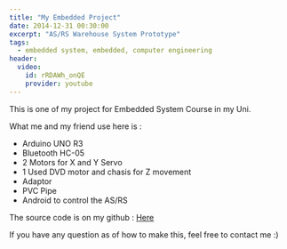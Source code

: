 ```yaml
---
title: "My Embedded Project"
date: 2014-12-31 00:30:00
excerpt: "AS/RS Warehouse System Prototype"
tags: 
  - embedded system, embedded, computer engineering
header:
  video:
    id: rRDAWh_onQE
    provider: youtube
---
```

This is one of my project for Embedded System Course in my Uni.

What me and my friend use here is :

 - Arduino UNO R3
 - Bluetooth HC-05
 - 2 Motors for X and Y Servo
 - 1 Used DVD motor and chasis for Z movement
 - Adaptor
 - PVC Pipe
 - Android to control the AS/RS
 
 The source code is on my github : <a href="https://github.com/tenapril/Automated-Warehouse-Arduino">Here</a>
 
 If you have any question as of how to make this, feel free to contact me :)